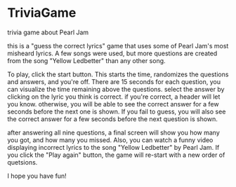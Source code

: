 # TriviaGame
trivia game about Pearl Jam

this is a "guess the correct lyrics" game that uses some of Pearl Jam's most misheard lyrics.  A few songs were used, but more questions are created from the song "Yellow Ledbetter" than any other song.  

To play, click the start button.  This starts the time, randomizes the questions and answers, and you're off.  There are 15 seconds for each question, you can visualize the time remaining above the questions. select the answer by clicking on the lyric you think is correct.  if you're correct, a header will let you know.  otherwise, you will be able to see the correct answer for a few seconds before the next one is shown.  If you fail to guess, you will also see the correct answer for a few seconds before the next question is shown. 

after answering all nine questions, a final screen will show you how many you got, and how many you missed.  Also, you can watch a funny video displaying incorrect lyrics to the song "Yellow Ledbetter" by Pearl Jam. If you click the "Play again" button, the game will re-start with a new order of quetsions.

I hope you have fun! 
